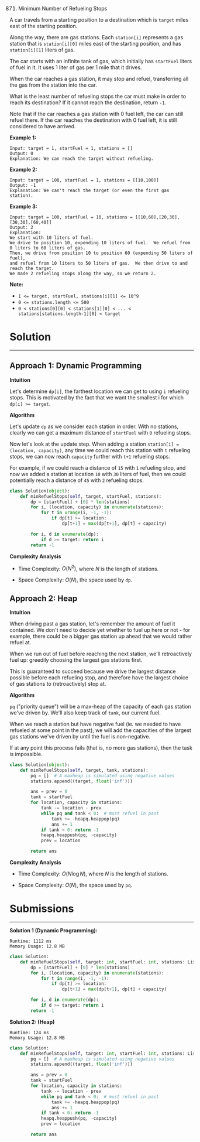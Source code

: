 871. Minimum Number of Refueling Stops

A car travels from a starting position to a destination which is `target` miles east of the starting position.

Along the way, there are gas stations.  Each `station[i]` represents a gas station that is `station[i][0]` miles east of the starting position, and has `station[i][1]` liters of gas.

The car starts with an infinite tank of gas, which initially has `startFuel` liters of fuel in it.  It uses 1 liter of gas per 1 mile that it drives.

When the car reaches a gas station, it may stop and refuel, transferring all the gas from the station into the car.

What is the least number of refueling stops the car must make in order to reach its destination?  If it cannot reach the destination, return `-1`.

Note that if the car reaches a gas station with 0 fuel left, the car can still refuel there.  If the car reaches the destination with 0 fuel left, it is still considered to have arrived.

 

**Example 1:**
```
Input: target = 1, startFuel = 1, stations = []
Output: 0
Explanation: We can reach the target without refueling.
```

**Example 2:**
```
Input: target = 100, startFuel = 1, stations = [[10,100]]
Output: -1
Explanation: We can't reach the target (or even the first gas station).
```

**Example 3:**
```
Input: target = 100, startFuel = 10, stations = [[10,60],[20,30],[30,30],[60,40]]
Output: 2
Explanation: 
We start with 10 liters of fuel.
We drive to position 10, expending 10 liters of fuel.  We refuel from 0 liters to 60 liters of gas.
Then, we drive from position 10 to position 60 (expending 50 liters of fuel),
and refuel from 10 liters to 50 liters of gas.  We then drive to and reach the target.
We made 2 refueling stops along the way, so we return 2.
```

**Note:**

* `1 <= target, startFuel, stations[i][1] <= 10^9`
* `0 <= stations.length <= 500`
* `0 < stations[0][0] < stations[1][0] < ... < stations[stations.length-1][0] < target`

# Solution
---
## Approach 1: Dynamic Programming
**Intuition**

Let's determine `dp[i]`, the farthest location we can get to using `i` refueling stops. This is motivated by the fact that we want the smallest i for which `dp[i] >= target`.

**Algorithm**

Let's update `dp` as we consider each station in order. With no stations, clearly we can get a maximum distance of `startFuel` with `0` refueling stops.

Now let's look at the update step. When adding a station `station[i] = (location, capacity)`, any time we could reach this station with `t` refueling stops, we can now reach `capacity` further with `t+1` refueling stops.

For example, if we could reach a distance of `15` with `1` refueling stop, and now we added a station at location `10` with `30` liters of fuel, then we could potentially reach a distance of `45` with `2` refueling stops.

```python
class Solution(object):
    def minRefuelStops(self, target, startFuel, stations):
        dp = [startFuel] + [0] * len(stations)
        for i, (location, capacity) in enumerate(stations):
            for t in xrange(i, -1, -1):
                if dp[t] >= location:
                    dp[t+1] = max(dp[t+1], dp[t] + capacity)

        for i, d in enumerate(dp):
            if d >= target: return i
        return -1
```

**Complexity Analysis**

* Time Complexity: $O(N^2)$, where $N$ is the length of stations.

* Space Complexity: $O(N)$, the space used by `dp`.

## Approach 2: Heap
**Intuition**

When driving past a gas station, let's remember the amount of fuel it contained. We don't need to decide yet whether to fuel up here or not - for example, there could be a bigger gas station up ahead that we would rather refuel at.

When we run out of fuel before reaching the next station, we'll retroactively fuel up: greedily choosing the largest gas stations first.

This is guaranteed to succeed because we drive the largest distance possible before each refueling stop, and therefore have the largest choice of gas stations to (retroactively) stop at.

**Algorithm**

`pq` ("priority queue") will be a max-heap of the capacity of each gas station we've driven by. We'll also keep track of `tank`, our current fuel.

When we reach a station but have negative fuel (ie. we needed to have refueled at some point in the past), we will add the capacities of the largest gas stations we've driven by until the fuel is non-negative.

If at any point this process fails (that is, no more gas stations), then the task is impossible.

```python
class Solution(object):
    def minRefuelStops(self, target, tank, stations):
        pq = []  # A maxheap is simulated using negative values
        stations.append((target, float('inf')))

        ans = prev = 0
        tank = startFuel
        for location, capacity in stations:
            tank -= location - prev
            while pq and tank < 0:  # must refuel in past
                tank += -heapq.heappop(pq)
                ans += 1
            if tank < 0: return -1
            heapq.heappush(pq, -capacity)
            prev = location

        return ans
```

**Complexity Analysis**

* Time Complexity: $O(N \log N)$, where $N$ is the length of stations.

* Space Complexity: $O(N)$, the space used by `pq`.

# Submissions
---
**Solution 1 (Dynamic Programming):**
```
Runtime: 1112 ms
Memory Usage: 12.8 MB
```
```python
class Solution:
    def minRefuelStops(self, target: int, startFuel: int, stations: List[List[int]]) -> int:
        dp = [startFuel] + [0] * len(stations)
        for i, (location, capacity) in enumerate(stations):
            for t in range(i, -1, -1):
                if dp[t] >= location:
                    dp[t+1] = max(dp[t+1], dp[t] + capacity)

        for i, d in enumerate(dp):
            if d >= target: return i
        return -1
```

**Solution 2: (Heap)**
```
Runtime: 124 ms
Memory Usage: 12.8 MB
```
```python
class Solution:
    def minRefuelStops(self, target: int, startFuel: int, stations: List[List[int]]) -> int:
        pq = []  # A maxheap is simulated using negative values
        stations.append((target, float('inf')))

        ans = prev = 0
        tank = startFuel
        for location, capacity in stations:
            tank -= location - prev
            while pq and tank < 0:  # must refuel in past
                tank += -heapq.heappop(pq)
                ans += 1
            if tank < 0: return -1
            heapq.heappush(pq, -capacity)
            prev = location

        return ans
```